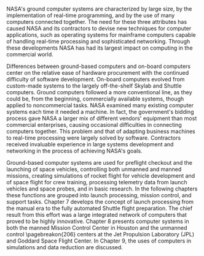 NASA's ground computer systems are characterized by large
size, by the implementation of real-time programming, and by the use of
many computers connected together. The need for these three attributes
has caused NASA and its contractors to devise new techniques for
computer applications, such as operating systems for mainframe computers
capable of handling real-time processing and sophisticated networking.
Through these developments NASA has had its largest impact on computing
in the commercial world.

Differences between ground-based computers and on-board computers center
on the relative ease of hardware procurement with the continued
difficulty of software development. On-board computers evolved from
custom-made systems to the largely off-the-shelf Skylab and Shuttle
computers. Ground computers followed a more conventional line, as they
could be, from the beginning, commercially available systems, though
applied to noncommercial tasks. NASA examined many existing computer
systems each time it needed a machine. In fact, the government's bidding
process gave NASA a larger mix of different vendors' equipment than most
commercial enterprises, causing occasional difficulties in connecting
computers together. This problem and that of adapting business machines
to real-time processing were largely solved by software. Contractors
received invaluable experience in large systems development and
networking in the process of achieving NASA's goals.

Ground-based computer systems are used for preflight checkout and the
launching of space vehicles, controlling both unmanned and manned
missions, creating simulations of rocket flight for vehicle development
and of space flight for crew training, processing telemetry data from
launch vehicles and space probes, and in basic research. In the
following chapters these functions are grouped into launch processing,
mission control, and support tasks. Chapter 7 develops the concept of
launch processing from the manual era to the fully automated Shuttle
flight preparation. The chief result from this effort was a large
integrated network of computers that proved to be highly innovative.
Chapter 8 presents computer systems in both the manned Mission Control
Center in Houston and the unmanned control \pagebreakon{206} centers at the Jet
Propulsion Laboratory (JPL) and Goddard Space Flight Center. In Chapter
9, the uses of computers in simulations and data reduction are
discussed.
